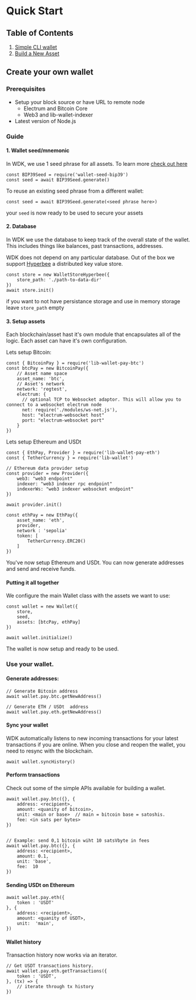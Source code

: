 
# Quick Start


## Table of Contents
1. [Simple CLI wallet](#create-your-own-wallet)
2. [Build a New Asset](./new-asset.md)




## Create your own wallet


### Prerequisites
- Setup your block source or have URL to remote node
    - Electrum and Bitcoin Core
    - Web3 and lib-wallet-indexer
- Latest version of Node.js

### Guide

#### 1. Wallet seed/mnemonic
In WDK, we use 1 seed phrase for all assets. To learn more [check out here](https://planb.network/en/courses/cyp201)

```
const BIP39Seed = require('wallet-seed-bip39')
const seed = await BIP39Seed.generate()
```

To reuse an existing seed phrase from a different wallet:
```
const seed = await BIP39Seed.generate(<seed phrase here>)
```

your `seed` is now ready to be used to secure your assets

#### 2. Database

In WDK we use the database to keep track of the overall state of the wallet. This includes things like balances, past transactions, addresses.

WDK does not depend on any particular database. Out of the box we support [Hyperbee](https://github.com/holepunchto/hyperbee) a distributed key value store.

```
const store = new WalletStoreHyperbee({
    store_path: './path-to-data-dir'
})
await store.init()
```

if you want to not have persistance storage and use in memory storage leave `store_path` empty

#### 3. Setup assets
Each blockchain/asset hast it's own module that encapsulates all of the logic. Each asset can have it's own configuration.


Lets setup Bitcoin:
```
const { BitcoinPay } = require('lib-wallet-pay-btc')
const btcPay = new BitcoinPay({
    // Asset name space
    asset_name: 'btc',
    // Asset's network
    network: 'regtest',
    electrum: {
      // optional TCP to Websocket adaptor. This will allow you to connect to a websocket electrum node
      net: require('./modules/ws-net.js'),
      host: "electrum-websocket host"
      port: "electrum-websocket port"
    }
})

```

Lets setup Ethereum and USDt
```
const { EthPay, Provider } = require('lib-wallet-pay-eth')
const { TetherCurrency } = require('lib-wallet')

// Ethereum data provider setup
const provider = new Provider({
    web3: "web3 endpoint" 
    indexer: "web3 indexer rpc endpoint"
    indexerWs: "web3 indexer websocket endpoint"
})

await provider.init()

const ethPay = new EthPay({
    asset_name: 'eth',
    provider,
    network : 'sepolia'
    token: [
        TetherCurrency.ERC20()
    ]
})

```

You've now setup Ethereum and USDt. You can now generate addresses and send and receive funds.

#### Putting it all together

We configure the main Wallet class with the assets we want to use:

```
const wallet = new Wallet({
    store,
    seed,
    assets: [btcPay, ethPay]
})

await wallet.initialize()
```

The wallet is now setup and ready to be used.



### Use your wallet.

#### Generate addresses:

```
// Generate Bitcoin address
await wallet.pay.btc.getNewAddress()

// Generate ETH / USDt  address
await wallet.pay.eth.getNewAddress()
```

#### Sync your wallet

WDK automatically listens to new incoming transactions for your latest transactions if you are online. When you close and reopen the wallet, you need to resync with the blockchain.

```
await wallet.syncHistory()
```

#### Perform transactions

Check out some of the simple APIs available for building a wallet.


```
await wallet.pay.btc({}, {
    address: <recipient>,
    amount: <quanity of bitcoin>,
    unit: <main or base>  // main = bitcoin base = satoshis. 
    fee: <in sats per bytes>
})


// Example: send 0,1 bitcoin wiht 10 satsVbyte in fees
await wallet.pay.btc({}, {
    address: <recipient>,
    amount: 0.1,
    unit: 'base',
    fee:  10
})

```

#### Sending USDt on Ethereum 

```
await wallet.pay.eth({
    token : 'USDT'
}, {
    address: <recipient>,
    amount: <quanity of USDT>,
    unit:  'main',
})
```


#### Wallet history

Transaction history now works via an iterator.

```
// Get USDT transactions history.
await wallet.pay.eth.getTransactions({
    token : 'USDT',
}, (tx) => {
    // iterate through tx history
})
```


